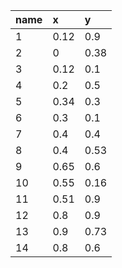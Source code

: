 |name|x|y|
|:----|:----|:----|
|1|0.12|0.9|
|2|0|0.38|
|3|0.12|0.1|
|4|0.2|0.5|
|5|0.34|0.3|
|6|0.3|0.1|
|7|0.4|0.4|
|8|0.4|0.53|
|9|0.65|0.6|
|10|0.55|0.16|
|11|0.51|0.9|
|12|0.8|0.9|
|13|0.9|0.73|
|14|0.8|0.6|